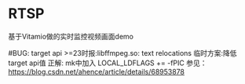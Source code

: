 # RTSP
基于Vitamio做的实时监控视频画面demo

#BUG:
target api >=23时报:libffmpeg.so: text relocations
临时方案:降低target api值
正解:
mk中加入
LOCAL_LDFLAGS += -fPIC
参见：https://blog.csdn.net/ahence/article/details/68953878

